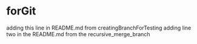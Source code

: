 # forGit

adding this line in README.md from creatingBranchForTesting
adding line two in the README.md from the recursive_merge_branch
